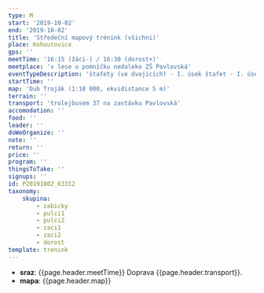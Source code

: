 ```yaml
---
type: M
start: '2019-10-02'
end: '2019-10-02'
title: 'Středeční mapový trénink (všichni)'
place: Kohoutovice
gps: ''
meetTime: '16:15 (žáci-) / 16:30 (dorost+)'
meetplace: 'v lese u pomníčku nedaleko ZŠ Pavlovská'
eventTypeDescription: 'štafety (ve dvojicích) - I. úsek štafet - I. úsek štafet - I. úsek štafet'
startTime: ''
map: 'Dub Troják (1:10 000, ekvidistance 5 m)'
terrain: ''
transport: 'trolejbusem 37 na zastávku Pavlovská'
accomodation: ''
food: ''
leader: ''
doWeOrganize: ''
note: ''
return: ''
price: ''
program: ''
thingsToTake: ''
signups: ''
id: P20191002_63312
taxonomy:
    skupina:
        - zabicky
        - pulci1
        - pulci2
        - zaci1
        - zaci2
        - dorost
template: trenink
---
```

* **sraz**: {{page.header.meetTime}} Doprava {{page.header.transport}}.
* **mapa**: {{page.header.map}}
